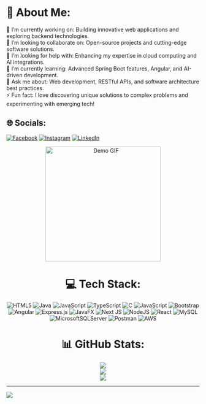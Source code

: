 # 💫 About Me:
🔭 I’m currently working on: Building innovative web applications and exploring backend technologies.<br>👯 I’m looking to collaborate on: Open-source projects and cutting-edge software solutions.<br>🤝 I’m looking for help with: Enhancing my expertise in cloud computing and AI integrations.<br>🌱 I’m currently learning: Advanced Spring Boot features, Angular, and AI-driven development.<br>💬 Ask me about: Web development, RESTful APIs, and software architecture best practices.<br>⚡ Fun fact: I love discovering unique solutions to complex problems and experimenting with emerging tech!


## 🌐 Socials:
[![Facebook](https://img.shields.io/badge/Facebook-%231877F2.svg?logo=Facebook&logoColor=white)](https://facebook.com/yesith.hansana.5) [![Instagram](https://img.shields.io/badge/Instagram-%23E4405F.svg?logo=Instagram&logoColor=white)](https://instagram.com/yesithhansana) [![LinkedIn](https://img.shields.io/badge/LinkedIn-%230077B5.svg?logo=linkedin&logoColor=white)](https://linkedin.com/in/https://www.linkedin.com/in/yesith-sri-hansana) 

<div align="center">

<a href="https://camo.githubusercontent.com/23a9e2479739a25ba980f3429c1f1f9f39822a73ba2d84e06e473b37f99014e3/68747470733a2f2f6d65646961332e67697068792e636f6d2f6d656469612f76312e59326c6b505463354d4749334e6a4578627a6473624855336247787a65545132596a4e6b656d646b4e6d5a6a64446872656a4268627a5234616e4a6d61576779644842304f535a6c634431324d563970626e526c636d35686246396e61575a66596e6c666157516d593351395a772f373858434642474f6c53366b65593142696c2f67697068792e676966" target="_blank">
  <img src="https://camo.githubusercontent.com/23a9e2479739a25ba980f3429c1f1f9f39822a73ba2d84e06e473b37f99014e3/68747470733a2f2f6d65646961332e67697068792e636f6d2f6d656469612f76312e59326c6b505463354d4749334e6a4578627a6473624855336247787a65545132596a4e6b656d646b4e6d5a6a64446872656a4268627a5234616e4a6d61576779644842304f535a6c634431324d563970626e526c636d35686246396e61575a66596e6c666157516d593351395a772f373858434642474f6c53366b65593142696c2f67697068792e676966" alt="Demo GIF" width="300"/>
</a>


  
# 💻 Tech Stack:
![HTML5](https://img.shields.io/badge/html5-%23E34F26.svg?style=for-the-badge&logo=html5&logoColor=white) ![Java](https://img.shields.io/badge/java-%23ED8B00.svg?style=for-the-badge&logo=openjdk&logoColor=white) ![JavaScript](https://img.shields.io/badge/javascript-%23323330.svg?style=for-the-badge&logo=javascript&logoColor=%23F7DF1E) ![TypeScript](https://img.shields.io/badge/typescript-%23007ACC.svg?style=for-the-badge&logo=typescript&logoColor=white) ![C](https://img.shields.io/badge/c-%2300599C.svg?style=for-the-badge&logo=c&logoColor=white) ![JavaScript](https://img.shields.io/badge/javascript-%23323330.svg?style=for-the-badge&logo=javascript&logoColor=%23F7DF1E) ![Bootstrap](https://img.shields.io/badge/bootstrap-%238511FA.svg?style=for-the-badge&logo=bootstrap&logoColor=white) ![Angular](https://img.shields.io/badge/angular-%23DD0031.svg?style=for-the-badge&logo=angular&logoColor=white) ![Express.js](https://img.shields.io/badge/express.js-%23404d59.svg?style=for-the-badge&logo=express&logoColor=%2361DAFB) ![JavaFX](https://img.shields.io/badge/javafx-%23FF0000.svg?style=for-the-badge&logo=javafx&logoColor=white) ![Next JS](https://img.shields.io/badge/Next-black?style=for-the-badge&logo=next.js&logoColor=white) ![NodeJS](https://img.shields.io/badge/node.js-6DA55F?style=for-the-badge&logo=node.js&logoColor=white) ![React](https://img.shields.io/badge/react-%2320232a.svg?style=for-the-badge&logo=react&logoColor=%2361DAFB) ![MySQL](https://img.shields.io/badge/mysql-4479A1.svg?style=for-the-badge&logo=mysql&logoColor=white) ![MicrosoftSQLServer](https://img.shields.io/badge/Microsoft%20SQL%20Server-CC2927?style=for-the-badge&logo=microsoft%20sql%20server&logoColor=white) ![Postman](https://img.shields.io/badge/Postman-FF6C37?style=for-the-badge&logo=postman&logoColor=white) ![AWS](https://img.shields.io/badge/AWS-%23FF9900.svg?style=for-the-badge&logo=amazon-aws&logoColor=white)
# 📊 GitHub Stats:
![](https://github-readme-stats.vercel.app/api?username=yesith-sri&theme=synthwave&hide_border=false&include_all_commits=true&count_private=true)<br/>
![](https://github-readme-streak-stats.herokuapp.com/?user=yesith-sri&theme=synthwave&hide_border=false)<br/>
![](https://github-readme-stats.vercel.app/api/top-langs/?username=yesith-sri&theme=synthwave&hide_border=false&include_all_commits=true&count_private=true&layout=compact)

</div>

---
[![](https://visitcount.itsvg.in/api?id=yesith-sri&icon=0&color=0)](https://visitcount.itsvg.in)

<!-- Proudly created with GPRM ( https://gprm.itsvg.in ) -->

